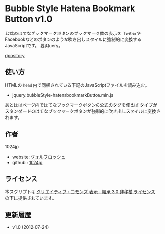 
Bubble Style Hatena Bookmark Button v1.0
========================================

公式のはてなブックマークボタンのブックマーク数の表示を
TwitterやFacebookなどのボタンのような吹き出しスタイルに強制的に変換するJavaScriptです。
要jQuery。

[ripository](http://github.com/1024jp/bubbleStyle-hatenabookmarkButton)


使い方
-------------------------------

HTMLの `head` 内で同梱されている下記のJavaScriptファイルを読み込む。

- jquery.bubbleStyle-hatenabookmarkButton.min.js

あとははページ内ではてなブックマークボタンの公式のタグを使えば
タイプがスタンダードのはてなブックマークボタンが強制的に吹き出しスタイルに変換されます。


作者
----------------------------------------------------
1024jp

- website: [ヴォルフロッシュ](http://wolfrosch.com/)
- github : [1024jp](https://github.com/1024jp)


ライセンス
----------------------------------------------------
本スクリプトは [クリエイティブ・コモンズ 表示 - 継承 3.0 非移植 ライセンス](cc) の下に提供されています。

[cc]: http://creativecommons.org/licenses/by-sa/3.0/deed.ja



更新履歴
----------------------------------------------------
- v1.0 (2012-07-24)
